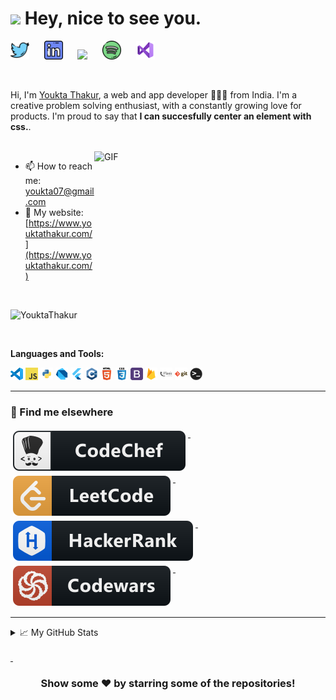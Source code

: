 <h1><img src="https://emojis.slackmojis.com/emojis/images/1531849430/4246/blob-sunglasses.gif?1531849430" width="30"/> Hey, nice to see you.</h1>

<p align="left">
<a href="https://twitter.com/" target="_blank"><img height="30" src="https://raw.githubusercontent.com/AbhishekMaira10/AbhishekMaira10/master/Resources/png/twitter.png?raw=true"></a>&nbsp;&nbsp;&nbsp;&nbsp;&nbsp;
<a href="https://www.linkedin.com/in/" target="_blank"><img height="30" src="https://raw.githubusercontent.com/AbhishekMaira10/AbhishekMaira10/master/linkedin.png?raw=true"></a>&nbsp;&nbsp;&nbsp;&nbsp;&nbsp;
<a href="https://www.instagram.com/" target="_blank"><img height="30" src="https://image.flaticon.com/icons/svg/725/725278.svg"></a>&nbsp;&nbsp;&nbsp;&nbsp;&nbsp;
<a href="https://open.spotify.com/user/" target="_blank"><img height="30" src="https://raw.githubusercontent.com/AbhishekMaira10/AbhishekMaira10/master/Resources/png/spotify.png?raw=true"></a>&nbsp;&nbsp;&nbsp;&nbsp;&nbsp;
<a href="https://marketplace.visualstudio.com/publishers/" target="_blank"><img height="30" src="https://raw.githubusercontent.com/AbhishekMaira10/AbhishekMaira10/master/Resources/png/visual-studio.png?raw=true"></a>&nbsp;&nbsp;&nbsp;&nbsp;&nbsp;
</p>

<br>

Hi, I'm [Youkta Thakur](), a web and app developer 👨🏻‍💻 from India. I'm a creative problem solving enthusiast, with a constantly growing love for products. I'm proud to say that **I can succesfully center an element with css.**.

<br>


<!-- https://media.giphy.com/media/SWoSkN6DxTszqIKEqv/giphy.gif -->
<!-- <img align="right" height="250" width="400" alt="GIF" src="https://miro.medium.com/max/1360/1*IRGHmiGsa16stedQvIaZfw.gif" /> -->

<img src="https://i.giphy.com/media/v1.Y2lkPTc5MGI3NjExMG53OHVldTI1bHNqamF6dDNuN3Jyc2JwNGN5a21hbHJiaXA1NWtvNSZlcD12MV9pbnRlcm5hbF9naWZfYnlfaWQmY3Q9Zw/BferOKonYOspm28AiB/giphy.gif" alt="GIF" height="250" width="370" align="right"/>

 - 📫 How to reach me: [youkta07@gmail.com](mailto:youkta07@gmail.com)
 - 🔗 My website: [https://www.youktathakur.com/](https://www.youktathakur.com/)
 
 <br>

 <p align="left"> <img src="https://komarev.com/ghpvc/?username=youktathakur" alt="YouktaThakur" /> </p>
 
 </br>

**Languages and Tools:**
<br>

<code><img height="20" src="https://raw.githubusercontent.com/github/explore/80688e429a7d4ef2fca1e82350fe8e3517d3494d/topics/visual-studio-code/visual-studio-code.png"></code>
<code><img height="20" src="https://raw.githubusercontent.com/github/explore/80688e429a7d4ef2fca1e82350fe8e3517d3494d/topics/javascript/javascript.png"></code>
<code><img height="20" src="https://raw.githubusercontent.com/github/explore/80688e429a7d4ef2fca1e82350fe8e3517d3494d/topics/python/python.png"></code>
<code><img height="20" src="https://raw.githubusercontent.com/github/explore/80688e429a7d4ef2fca1e82350fe8e3517d3494d/topics/dart/dart.png"></code>
<code><img height="20" src="https://raw.githubusercontent.com/github/explore/80688e429a7d4ef2fca1e82350fe8e3517d3494d/topics/flutter/flutter.png"></code>
<code><img height="20" src="https://raw.githubusercontent.com/github/explore/80688e429a7d4ef2fca1e82350fe8e3517d3494d/topics/cpp/cpp.png"></code>
<code><img height = "20" src = "https://raw.githubusercontent.com/github/explore/80688e429a7d4ef2fca1e82350fe8e3517d3494d/topics/html/html.png"></code>
<code><img height = "20" src = "https://raw.githubusercontent.com/github/explore/80688e429a7d4ef2fca1e82350fe8e3517d3494d/topics/css/css.png"></code>
<code><img height = "20" src = "https://raw.githubusercontent.com/github/explore/80688e429a7d4ef2fca1e82350fe8e3517d3494d/topics/bootstrap/bootstrap.png"></code>
<code><img height="20" src="https://raw.githubusercontent.com/github/explore/80688e429a7d4ef2fca1e82350fe8e3517d3494d/topics/firebase/firebase.png"></code>
<code><img height="20" src="https://raw.githubusercontent.com/github/explore/80688e429a7d4ef2fca1e82350fe8e3517d3494d/topics/flask/flask.png"></code>
<code><img height="20" src="https://raw.githubusercontent.com/github/explore/80688e429a7d4ef2fca1e82350fe8e3517d3494d/topics/git/git.png"></code>
<code><img height="20" src="https://raw.githubusercontent.com/github/explore/80688e429a7d4ef2fca1e82350fe8e3517d3494d/topics/terminal/terminal.png"></code>


---
### 📢 Find me elsewhere
<p align="left">
  <a href="https://www.codechef.com/users/">
    <img src="https://raw.githubusercontent.com/AbhishekMaira10/AbhishekMaira10/master/Resources/svg/codechef.svg" alt="codechef" style="vertical-align:top; margin:4px">
  </a>&nbsp;&nbsp;&nbsp;
  
  <a href="https://leetcode.com/">
    <img src="https://raw.githubusercontent.com/AbhishekMaira10/AbhishekMaira10/master/Resources/svg/leetcode.svg" alt="leetcode" style="vertical-align:top; margin:4px">
  </a>&nbsp;&nbsp;&nbsp;

  <a href="https://www.hackerrank.com/">
    <img src="https://raw.githubusercontent.com/AbhishekMaira10/AbhishekMaira10/master/Resources/svg/hackerrank.svg" alt="hackerrank" style="vertical-align:top; margin:4px">
  </a>&nbsp;&nbsp;&nbsp;
  
  <a href="https://www.codewars.com/users/">
    <img src="https://raw.githubusercontent.com/AbhishekMaira10/AbhishekMaira10/master/Resources/svg/codewars.svg" alt="codewars" style="vertical-align:top; margin:4px">
  </a> &nbsp;&nbsp;&nbsp;
</p>

<hr>

<details>
<summary>📈 My GitHub Stats</summary>

<p align="center"> <img src="https://github-readme-stats.vercel.app/api?username=youktathakur&show_icons=true&theme=gotham" alt="youktathakur" />

</details>

</br>

<a href="" target="_blank">
  <img align="center" src="" />
</a>
<a href="" target="_blank">
 <img align="center" src="" />
</a>
<div align="center">

### Show some ❤️ by starring some of the repositories!
</div>

